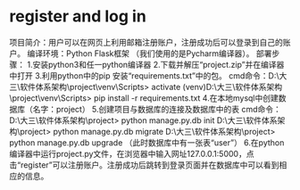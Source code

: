 # register and log in
项目简介：用户可以在网页上利用邮箱注册账户，注册成功后可以登录到自己的账户。
编译环境：Python Flask框架 （我们使用的是Pycharm编译器）。
部署步骤： 
  1.安装python3和任一python编译器
  2.下载并解压“project.zip”并在编译器中打开
  3.利用python中的pip 安装“requirements.txt”中的包。
    cmd命令：D:\大三\软件体系架构\project\venv\Scripts> activate
            (venv)D:\大三\软件体系架构\project\venv\Scripts> pip install -r requirements.txt
  4.在本地mysql中创建数据库（名字：project）
  5.创建项目与数据库的连接及数据库中的表
    cmd命令：D:\大三\软件体系架构\project> python manage.py.db init
            D:\大三\软件体系架构\project> python manage.py.db migrate
            D:\大三\软件体系架构\project> python manage.py.db upgrade
   （此时数据库中有一张表“user”）
  6.在python编译器中运行project.py文件，在浏览器中输入网址127.0.0.1:5000，点击“register”可以注册账户。注册成功后跳转到登录页面并在数据库中可以看到相应的信息。 
  
    
